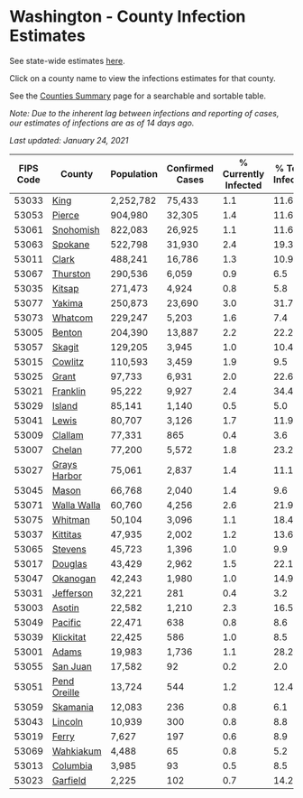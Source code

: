 # Washington - County Infection Estimates

See state-wide estimates [here](/infections/us-wa).

Click on a county name to view the infections estimates for that county.

See the [Counties Summary](/infections/summary-counties) page for a searchable and sortable table.

*Note: Due to the inherent lag between infections and reporting of cases, our estimates of infections are as of 14 days ago.*

*Last updated: January 24, 2021*

|   FIPS Code |                       County |   Population |   Confirmed Cases |   % Currently Infected |   % Total Infected |
|-------------|------------------------------|--------------|-------------------|------------------------|--------------------|
|       53033 |                 [King](king) |    2,252,782 |            75,433 |                    1.1 |               11.6 |
|       53053 |             [Pierce](pierce) |      904,980 |            32,305 |                    1.4 |               11.6 |
|       53061 |       [Snohomish](snohomish) |      822,083 |            26,925 |                    1.1 |               11.6 |
|       53063 |           [Spokane](spokane) |      522,798 |            31,930 |                    2.4 |               19.3 |
|       53011 |               [Clark](clark) |      488,241 |            16,786 |                    1.3 |               10.9 |
|       53067 |         [Thurston](thurston) |      290,536 |             6,059 |                    0.9 |                6.5 |
|       53035 |             [Kitsap](kitsap) |      271,473 |             4,924 |                    0.8 |                5.8 |
|       53077 |             [Yakima](yakima) |      250,873 |            23,690 |                    3.0 |               31.7 |
|       53073 |           [Whatcom](whatcom) |      229,247 |             5,203 |                    1.6 |                7.4 |
|       53005 |             [Benton](benton) |      204,390 |            13,887 |                    2.2 |               22.2 |
|       53057 |             [Skagit](skagit) |      129,205 |             3,945 |                    1.0 |               10.4 |
|       53015 |           [Cowlitz](cowlitz) |      110,593 |             3,459 |                    1.9 |                9.5 |
|       53025 |               [Grant](grant) |       97,733 |             6,931 |                    2.0 |               22.6 |
|       53021 |         [Franklin](franklin) |       95,222 |             9,927 |                    2.4 |               34.4 |
|       53029 |             [Island](island) |       85,141 |             1,140 |                    0.5 |                5.0 |
|       53041 |               [Lewis](lewis) |       80,707 |             3,126 |                    1.7 |               11.9 |
|       53009 |           [Clallam](clallam) |       77,331 |               865 |                    0.4 |                3.6 |
|       53007 |             [Chelan](chelan) |       77,200 |             5,572 |                    1.8 |               23.2 |
|       53027 | [Grays Harbor](grays-harbor) |       75,061 |             2,837 |                    1.4 |               11.1 |
|       53045 |               [Mason](mason) |       66,768 |             2,040 |                    1.4 |                9.6 |
|       53071 |   [Walla Walla](walla-walla) |       60,760 |             4,256 |                    2.6 |               21.9 |
|       53075 |           [Whitman](whitman) |       50,104 |             3,096 |                    1.1 |               18.4 |
|       53037 |         [Kittitas](kittitas) |       47,935 |             2,002 |                    1.2 |               13.6 |
|       53065 |           [Stevens](stevens) |       45,723 |             1,396 |                    1.0 |                9.9 |
|       53017 |           [Douglas](douglas) |       43,429 |             2,962 |                    1.5 |               22.1 |
|       53047 |         [Okanogan](okanogan) |       42,243 |             1,980 |                    1.0 |               14.9 |
|       53031 |       [Jefferson](jefferson) |       32,221 |               281 |                    0.4 |                3.2 |
|       53003 |             [Asotin](asotin) |       22,582 |             1,210 |                    2.3 |               16.5 |
|       53049 |           [Pacific](pacific) |       22,471 |               638 |                    0.8 |                8.6 |
|       53039 |       [Klickitat](klickitat) |       22,425 |               586 |                    1.0 |                8.5 |
|       53001 |               [Adams](adams) |       19,983 |             1,736 |                    1.1 |               28.2 |
|       53055 |         [San Juan](san-juan) |       17,582 |                92 |                    0.2 |                2.0 |
|       53051 | [Pend Oreille](pend-oreille) |       13,724 |               544 |                    1.2 |               12.4 |
|       53059 |         [Skamania](skamania) |       12,083 |               236 |                    0.8 |                6.1 |
|       53043 |           [Lincoln](lincoln) |       10,939 |               300 |                    0.8 |                8.8 |
|       53019 |               [Ferry](ferry) |        7,627 |               197 |                    0.6 |                8.9 |
|       53069 |       [Wahkiakum](wahkiakum) |        4,488 |                65 |                    0.8 |                5.2 |
|       53013 |         [Columbia](columbia) |        3,985 |                93 |                    0.5 |                8.5 |
|       53023 |         [Garfield](garfield) |        2,225 |               102 |                    0.7 |               14.2 |